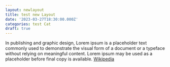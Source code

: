 ```yaml
---
layout: newlayout
title: test new Layout
date: '2023-03-27T18:30:00.000Z'
categories: test Cat
draft: true
---
```


In publishing and graphic design, Lorem ipsum is a placeholder text commonly used to demonstrate the visual form of a document or a typeface without relying on meaningful content. Lorem ipsum may be used as a placeholder before final copy is available. [Wikipedia](https://en.wikipedia.org/wiki/Lorem_ipsum)


